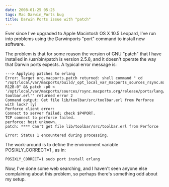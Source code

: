 ```yaml
---
date: 2008-01-25 05:25
tags: Mac Darwin_Ports bug
title: Darwin Ports issue with "patch"
---
```


Ever since I've upgraded to Apple Macintosh OS X 10.5 Leopard, I've run into
problems using the Darwinports "port" command to install new software.

The problem is that for some reason the version of GNU "patch" that I have
installed in /usr/bin/patch is version 2.5.8, and it doesn't operate the way
that Darwin ports expects. A typical error message is:

```
---> Applying patches to erlang
Error: Target org.macports.patch returned: shell command " cd "/opt/local/var/macports/build/_opt_local_var_macports_sources_rsync.macports.org_release_ports_lang_erlang/work/erlang-R12B-0" && patch -p0 < '/opt/local/var/macports/sources/rsync.macports.org/release/ports/lang/erlang/files/patch-toolbar.erl'" returned error 2
Command output: Get file lib/toolbar/src/toolbar.erl from Perforce with lock? [y]
Perforce client error:
Connect to server failed; check $P4PORT.
TCP connect to perforce failed.
perforce: host unknown.
patch: **** Can't get file lib/toolbar/src/toolbar.erl from Perforce

Error: Status 1 encountered during processing.
```

The work-around is to define the environment variable
POSIXLY_CORRECT=1 , as in:

```
POSIXLY_CORRECT=1 sudo port install erlang
```

Now, I've done some web searching, and I haven't seen anyone else complaining
about this problem, so perhaps there's something odd about my setup.
